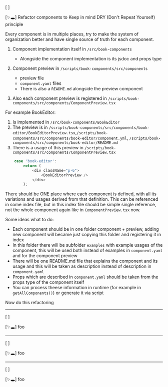[ ]

[✨🕳] Refactor components to Keep in mind DRY (Don't Repeat Yourself) principle

Every component is in multiple places, try to make the system of organization better and have single source of truth for each component.

1.  Component implementation itself in `/src/book-components`

    -   Alongside the component implementation is its jsdoc and props type

2.  Component preview in `/scripts/book-components/src/components`
    -   preview file
    -   `component.yaml` files
    -   There is also a `README.md` alongside the preview component
3.  Also each component preview is registered in `/scripts/book-components/src/components/ComponentPreview.tsx`

For example BookEditor:

1.  Is implemented in `/src/book-components/BookEditor`
2.  The preview is in `/scripts/book-components/src/components/book-editor/BookEditorPreview.tsx`,`/scripts/book-components/src/components/book-editor/component.yml`, `/scripts/book-components/src/components/book-editor/README.md`
3.  There is a usage of this preview in `/scripts/book-components/src/components/ComponentPreview.tsx`

```typescript
    case 'book-editor':
        return (
            <div className="p-6">
                <BookEditorPreview />
            </div>
        );
```

There should be ONE place where each component is defined, with all its variations and usages derived from that definition.
This can be referenced in some index file, but in this index file should be simple single reference, not the whole component again like in `ComponentPreview.tsx` now.

Some ideas what to do:

-   Each component should be in one folder component + preview, adding new component will became just copying this folder and registering it in index
-   In this folder there will be subfolder `examples` with example usages of the component, this will be used both instead of examples in `component.yaml` and for the component preview
-   There will be one README.md file that explains the component and its usage and this will be taken as description instead of description in `component.yaml`
-   Props which are described in `component.yaml` should be taken from the props type of the component itself
-   You can process theese information in runtime (for example in `getAllComponents()`) or generate it via script

Now do this refactoring

---

[ ]

[✨🕳] foo

---

[ ]

[✨🕳] foo

---

[ ]

[✨🕳] foo
